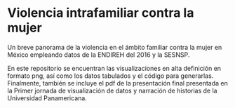 # Violencia intrafamiliar contra la mujer

Un breve panorama de la violencia en el ámbito familiar contra la mujer en México empleando datos de la ENDIREH del 2016 y la SESNSP.

En este repositorio se encuentran las visualizaciones en alta definición en formato png, así como los datos tabulados y el código para generarlas. Finalmente, también se incluye el pdf de la presentación final presentada en la Primer jornada de visualización de datos y narración de historias de la Universidad Panamericana.
